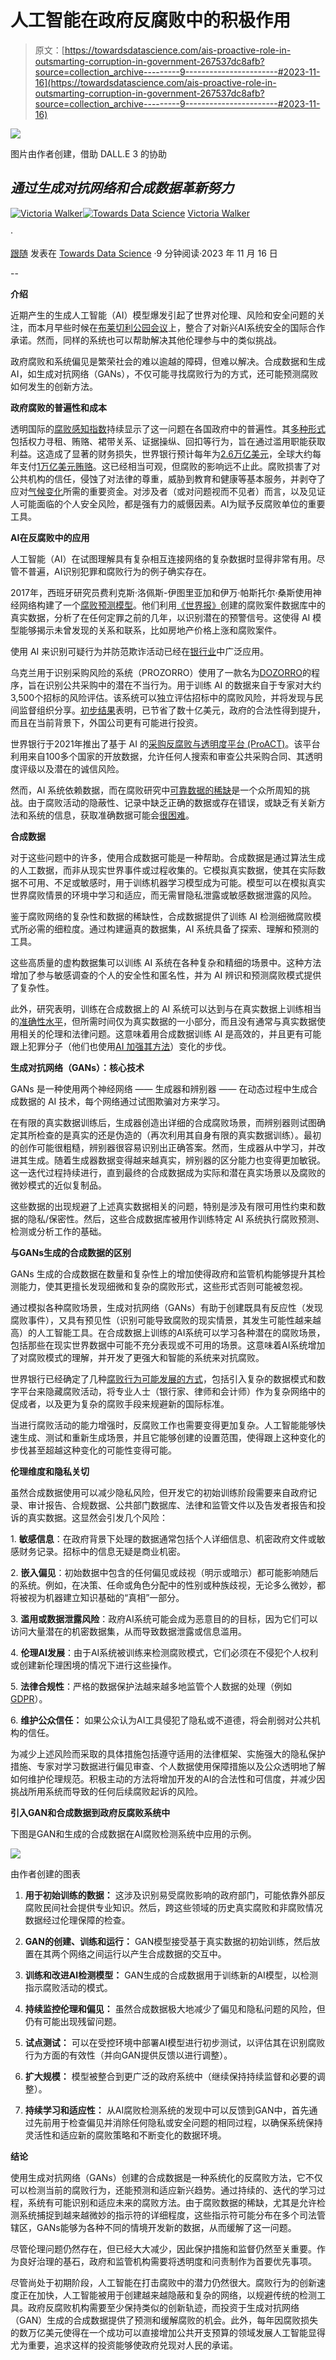 # 人工智能在政府反腐败中的积极作用

> 原文：[https://towardsdatascience.com/ais-proactive-role-in-outsmarting-corruption-in-government-267537dc8afb?source=collection_archive---------9-----------------------#2023-11-16](https://towardsdatascience.com/ais-proactive-role-in-outsmarting-corruption-in-government-267537dc8afb?source=collection_archive---------9-----------------------#2023-11-16)

![](../Images/593476e1bdbacf8dbbeefc18589a9e3c.png)

图片由作者创建，借助 DALL.E 3 的协助

## *通过生成对抗网络和合成数据革新努力*

[](https://medium.com/@Victoria-Walker?source=post_page-----267537dc8afb--------------------------------)[![Victoria Walker](../Images/32296700e27d9d4b45a7408af290e806.png)](https://medium.com/@Victoria-Walker?source=post_page-----267537dc8afb--------------------------------)[](https://towardsdatascience.com/?source=post_page-----267537dc8afb--------------------------------)[![Towards Data Science](../Images/a6ff2676ffcc0c7aad8aaf1d79379785.png)](https://towardsdatascience.com/?source=post_page-----267537dc8afb--------------------------------) [Victoria Walker](https://medium.com/@Victoria-Walker?source=post_page-----267537dc8afb--------------------------------)

·

[跟随](https://medium.com/m/signin?actionUrl=https%3A%2F%2Fmedium.com%2F_%2Fsubscribe%2Fuser%2Fe435c6c8715b&operation=register&redirect=https%3A%2F%2Ftowardsdatascience.com%2Fais-proactive-role-in-outsmarting-corruption-in-government-267537dc8afb&user=Victoria+Walker&userId=e435c6c8715b&source=post_page-e435c6c8715b----267537dc8afb---------------------post_header-----------) 发表在 [Towards Data Science](https://towardsdatascience.com/?source=post_page-----267537dc8afb--------------------------------) ·9 分钟阅读·2023 年 11 月 16 日[](https://medium.com/m/signin?actionUrl=https%3A%2F%2Fmedium.com%2F_%2Fvote%2Ftowards-data-science%2F267537dc8afb&operation=register&redirect=https%3A%2F%2Ftowardsdatascience.com%2Fais-proactive-role-in-outsmarting-corruption-in-government-267537dc8afb&user=Victoria+Walker&userId=e435c6c8715b&source=-----267537dc8afb---------------------clap_footer-----------)

--

[](https://medium.com/m/signin?actionUrl=https%3A%2F%2Fmedium.com%2F_%2Fbookmark%2Fp%2F267537dc8afb&operation=register&redirect=https%3A%2F%2Ftowardsdatascience.com%2Fais-proactive-role-in-outsmarting-corruption-in-government-267537dc8afb&source=-----267537dc8afb---------------------bookmark_footer-----------)

**介绍**

近期产生的生成人工智能（AI）模型爆发引起了世界对伦理、风险和安全问题的关注，而本月早些时候在[布莱切利公园会议](https://www.gov.uk/government/publications/ai-safety-summit-2023-chairs-statement-2-november/chairs-summary-of-the-ai-safety-summit-2023-bletchley-park)上，整合了对新兴AI系统安全的国际合作承诺。然而，同样的系统也可以帮助解决其他伦理参与中的类似挑战。

政府腐败和系统偏见是繁荣社会的难以逾越的障碍，但难以解决。合成数据和生成AI，如生成对抗网络（GANs），不仅可能寻找腐败行为的方式，还可能预测腐败如何发生的创新方法。

**政府腐败的普遍性和成本**

透明国际的[腐败感知指数](https://www.transparency.org/en/cpi/)持续显示了这一问题在各国政府中的普遍性。其[多种形式](https://www.unodc.org/e4j/en/anti-corruption/module-4/key-issues/manifestations-and-consequences-of-public-sector-corruption.html)包括权力寻租、贿赂、裙带关系、证据操纵、回扣等行为，旨在通过滥用职能获取利益。这造成了显著的财务损失，世界银行预计每年为[2.6万亿美元](https://blogs.worldbank.org/governance/what-are-costs-corruption)，全球大约每年支付[1万亿美元贿赂](https://press.un.org/en/2018/sc13493.doc.htm#:~:text=According%20to%20the%20World%20Bank%2C,trillion%20in%20bribes%20every%20year)。这已经相当可观，但腐败的影响远不止此。腐败损害了对公共机构的信任，侵蚀了对法律的尊重，威胁到教育和健康等基本服务，并剥夺了应对[气候变化](https://www.transparency.org/en/projects/climate-governance-integrity-programme)所需的重要资金。对涉及者（或对问题视而不见者）而言，以及见证人可能面临的个人安全风险，都是强有力的威慑因素。AI为赋予反腐败单位的重要工具。

**AI在反腐败中的应用**

人工智能（AI）在试图理解具有复杂相互连接网络的复杂数据时显得非常有用。尽管不普遍，AI识别犯罪和腐败行为的例子确实存在。

2017年，西班牙研究员费利克斯·洛佩斯-伊图里亚加和伊万·帕斯托尔·桑斯使用神经网络构建了一个[腐败预测模型](https://link.springer.com/article/10.1007/s11205-017-1802-2)。他们利用[《世界报》](https://www.elmundo.es/grafico/espana/2014/11/03/5453d2e6268e3e8d7f8b456c.html)创建的腐败案件数据库中的真实数据，分析了在任何定罪之前的几年，以识别潜在的预警信号。这使得 AI 模型能够揭示未曾发现的关系和联系，比如房地产价格上涨和腐败案件。

使用 AI 来识别可疑行为并防范欺诈活动已经在[银行业](https://fintechmagazine.com/articles/how-ai-can-protect-against-bank-fraud-scams#)中广泛应用。

乌克兰用于识别采购风险的系统（PROZORRO）使用了一款名为[DOZORRO](https://ti-ukraine.org/en/news/dozorro-artificial-intelligence-to-find-violations-in-prozorro-how-it-works/)的程序，旨在识别公共采购中的潜在不当行为。用于训练 AI 的数据来自于专家对大约3,500个招标的风险评估。该系统可以独立评估招标中的腐败风险，并将发现与民间监督组织分享。[初步结果](https://scholarship.law.gwu.edu/cgi/viewcontent.cgi?article=2887&context=faculty_publications)表明，已节省了数十亿美元，政府的合法性得到提升，而且在当前背景下，外国公司更有可能进行投资。

世界银行于2021年推出了基于 AI 的[采购反腐败与透明度平台 (ProACT)](https://procurementintegrity.org)。该平台利用来自100多个国家的开放数据，允许任何人搜索和审查公共采购合同、其透明度评级以及潜在的诚信风险。

然而，AI 系统依赖数据，而在腐败研究中[可靠数据的稀缺](https://news.un.org/en/story/2023/08/1140282)是一个众所周知的挑战。由于腐败活动的隐蔽性、记录中缺乏正确的数据或存在错误，或缺乏有关新方法和系统的信息，获取准确数据可能会[很困难](https://ace.globalintegrity.org/dataexplainer/)。

**合成数据**

对于这些问题中的许多，使用合成数据可能是一种帮助。合成数据是通过算法生成的人工数据，而非从现实世界事件或过程收集的。它模拟真实数据，使其在实际数据不可用、不足或敏感时，用于训练机器学习模型成为可能。模型可以在模拟真实世界腐败情景的环境中学习和适应，而无需冒隐私泄露或敏感数据泄露的风险。

鉴于腐败网络的复杂性和数据的稀缺性，合成数据提供了训练 AI 检测细微腐败模式所必需的细粒度。通过构建逼真的数据集，AI 系统具备了探索、理解和预测的工具。

这些高质量的虚构数据集可以训练 AI 系统在各种复杂和精细的场景中。这种方法增加了参与敏感调查的个人的安全性和匿名性，并为 AI 辨识和预测腐败模式提供了复杂性。

此外，研究表明，训练在合成数据上的 AI 系统可以达到与在真实数据上训练相当的[准确性水平](https://techmonitor.ai/technology/ai-and-automation/ai-synthetic-data-edge-computing-gartner#:~:text=August%202%2C%202023)，但所需时间仅为真实数据的一小部分，而且没有通常与真实数据使用相关的伦理和法律问题。这意味着用合成数据训练 AI 是高效的，并且更有可能跟上犯罪分子（他们也使用[AI 加强其方法](https://enactafrica.org/enact-observer/ai-and-organised-crime-in-africa)）变化的步伐。

**生成对抗网络（GANs）：核心技术**

GANs 是一种使用两个神经网络 —— 生成器和辨别器 —— 在动态过程中生成合成数据的 AI 技术，每个网络通过试图欺骗对方来学习。

在有限的真实数据训练后，生成器创造出详细的合成腐败场景，而辨别器则试图确定其所检查的是真实的还是伪造的（再次利用其自身有限的真实数据训练）。最初的创作可能很粗糙，辨别器很容易识别出正确答案。然而，生成器从中学习，并改进其生成。随着生成器数据变得越来越真实，辨别器的区分能力也变得更加敏锐。这一迭代过程持续进行，直到最终的合成数据成为实际和潜在真实场景以及腐败的微妙模式的近似复制品。

这些数据的出现规避了上述真实数据相关的问题，特别是涉及有限可用性约束和数据的隐私/保密性。然后，这些合成数据库被用作训练特定 AI 系统执行腐败预测、检测或分析工作的基础。

**与GANs生成的合成数据的区别**

GANs 生成的合成数据在数量和复杂性上的增加使得政府和监管机构能够提升其检测能力，使其更擅长发现细微和复杂的腐败形式，这些形式否则可能被忽视。

通过模拟各种腐败场景，生成对抗网络（GANs）有助于创建既具有反应性（发现腐败事件），又具有预见性（识别可能导致腐败的现实情景，其发生可能性越来越高）的人工智能工具。在合成数据上训练的AI系统可以学习各种潜在的腐败场景，包括那些在现实世界数据中可能不充分表现或不可用的场景。这意味着AI系统增加了对腐败模式的理解，并开发了更强大和智能的系统来对抗腐败。

世界银行已经确定了几种[腐败行为可能发展的方式](https://blogs.worldbank.org/voices/corruption-has-modernized-so-should-anticorruption-initiatives)，包括引入复杂的数据模式和数字平台来隐藏腐败活动，将专业人士（银行家、律师和会计师）作为复杂网络中的促成者，以及更为复杂的腐败手段来规避新的国际标准。

当进行腐败活动的能力增强时，反腐败工作也需要变得更加复杂。人工智能能够快速生成、测试和重新生成场景，并且它能够创建的设置范围，使得跟上这种变化的步伐甚至超越这种变化的可能性变得可能。

**伦理维度和隐私关切**

虽然合成数据使用可以减少隐私风险，但开发它的初始训练阶段需要来自政府记录、审计报告、合规数据、公共部门数据库、法律和监管文件以及告发者报告和投诉的真实数据。这显然会引发几个风险：

1\. **敏感信息**：在政府背景下处理的数据通常包括个人详细信息、机密政府文件或敏感财务记录。招标中的信息无疑是商业机密。

2\. **嵌入偏见**：初始数据中包含的任何偏见或歧视（明示或暗示）都可能影响随后的系统。例如，在决策、任命或角色分配中的性别或种族歧视，无论多么微妙，都将被视为机器建立知识基础的“真相”一部分。

3\. **滥用或数据泄露风险**：政府AI系统可能会成为恶意目的的目标，因为它们可以访问大量潜在的机密数据集，从而导致数据泄露或信息滥用。

4\. **伦理AI发展**：由于AI系统被训练来检测腐败模式，它们必须在不侵犯个人权利或创建新伦理困境的情况下进行这些操作。

5\. **法律合规性**：严格的数据保护法越来越多地监管个人数据的处理（例如 [GDPR](https://gdpr.eu/what-is-gdpr/)）。

6\. **维护公众信任：** 如果公众认为AI工具侵犯了隐私或不道德，将会削弱对公共机构的信任。

为减少上述风险而采取的具体措施包括遵守适用的法律框架、实施强大的隐私保护措施、专家对学习数据进行偏见审查、个人数据使用保障措施以及公众透明地了解如何维护伦理规范。积极主动的方法将增加开发的AI的合法性和可信度，并减少因挑战所用系统而导致的任何后续腐败起诉的风险。

**引入GAN和合成数据到政府反腐败系统中**

下图是GAN和生成的合成数据在AI腐败检测系统中应用的示例。

![](../Images/add306c32cfc8f05271a5f9d91c622a5.png)

由作者创建的图表

1.  **用于初始训练的数据：** 这涉及识别易受腐败影响的政府部门，可能依靠外部反腐败民间社会提供专业知识。然后，跨这些领域的历史真实腐败和非腐败情况数据经过伦理保障的检查。

1.  **GAN的创建、训练和运行：** GAN模型接受基于真实数据的初始训练，然后放置在其两个网络之间运行以产生合成数据的交互中。

1.  **训练和改进AI检测模型：** GAN生成的合成数据用于训练新的AI模型，以检测指示腐败活动的模式。

1.  **持续监控伦理和偏见：** 虽然合成数据极大地减少了偏见和隐私问题的风险，但仍有可能出现残留问题。

1.  **试点测试：** 可以在受控环境中部署AI模型进行初步测试，以评估其在识别腐败行为方面的有效性（并向GAN提供反馈以进行调整）。

1.  **扩大规模：** 模型被整合到更广泛的政府系统中（继续保持持续监督和必要的调整）。

1.  **持续学习和适应性：** 从AI腐败检测系统的发现中可以反馈到GAN中，首先通过先前用于检查偏见并消除任何隐私或安全问题的相同过程，以确保系统保持灵活性和适应新的腐败策略和不断变化的数据环境。

**结论**

使用生成对抗网络（GANs）创建的合成数据是一种系统化的反腐败方法，它不仅可以检测当前的腐败行为，还能预测和适应新兴趋势。通过持续的、迭代的学习过程，系统有可能识别和适应未来的腐败方法。由于腐败数据的稀缺，尤其是允许检测系统捕捉到越来越微妙的指示符的详细程度，这些指示符可能分布在多个司法管辖区，GANs能够为各种不同的情境开发新的数据，从而缓解了这一问题。

尽管伦理问题仍然存在，但已经大大减少，因此保护措施和监督仍然至关重要。作为良好治理的基石，政府和监管机构需要将透明度和问责制作为首要优先事项。

尽管尚处于初期阶段，人工智能在打击腐败中的潜力仍然很大。腐败行为的创新速度正在加快，人工智能被用于创建越来越隐蔽和复杂的网络，以规避传统的检测工具。政府反腐败机构需要至少保持类似的创新轨迹，而投资于生成对抗网络（GAN）生成的合成数据提供了预测和缓解腐败的机会。此外，每年因腐败损失的数万亿美元使得在一个成功可以直接增加公共开支预算的领域发展人工智能显得尤为重要，追求这样的投资能够使政府兑现对人民的承诺。

